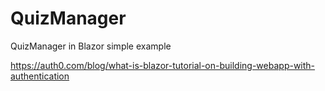 # QuizManager
QuizManager in Blazor simple example

https://auth0.com/blog/what-is-blazor-tutorial-on-building-webapp-with-authentication
